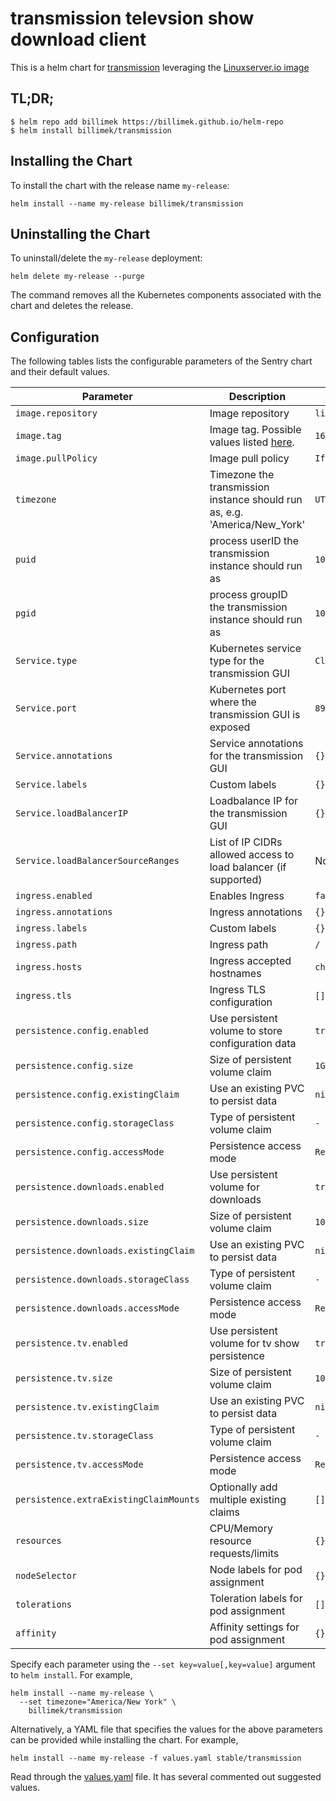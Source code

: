 # transmission televsion show download client

This is a helm chart for [transmission](https://github.com/transmission/transmission/) leveraging the [Linuxserver.io image](https://hub.docker.com/r/linuxserver/transmission/)

## TL;DR;

```shell
$ helm repo add billimek https://billimek.github.io/helm-repo
$ helm install billimek/transmission
```

## Installing the Chart

To install the chart with the release name `my-release`:

```console
helm install --name my-release billimek/transmission
```

## Uninstalling the Chart

To uninstall/delete the `my-release` deployment:

```console
helm delete my-release --purge
```

The command removes all the Kubernetes components associated with the chart and deletes the release.

## Configuration

The following tables lists the configurable parameters of the Sentry chart and their default values.

| Parameter                  | Description                         | Default                                                 |
|----------------------------|-------------------------------------|---------------------------------------------------------|
| `image.repository`         | Image repository | `linuxserver/transmission` |
| `image.tag`                | Image tag. Possible values listed [here](https://hub.docker.com/r/linuxserver/transmission/tags/).| `162`|
| `image.pullPolicy`         | Image pull policy | `IfNotPresent` |
| `timezone`                 | Timezone the transmission instance should run as, e.g. 'America/New_York' | `UTC` |
| `puid`                     | process userID the transmission instance should run as | `1001` |
| `pgid`                     | process groupID the transmission instance should run as | `1001` |
| `Service.type`          | Kubernetes service type for the transmission GUI | `ClusterIP` |
| `Service.port`          | Kubernetes port where the transmission GUI is exposed| `8989` |
| `Service.annotations`   | Service annotations for the transmission GUI | `{}` |
| `Service.labels`        | Custom labels | `{}` |
| `Service.loadBalancerIP` | Loadbalance IP for the transmission GUI | `{}` |
| `Service.loadBalancerSourceRanges` | List of IP CIDRs allowed access to load balancer (if supported)      | None
| `ingress.enabled`              | Enables Ingress | `false` |
| `ingress.annotations`          | Ingress annotations | `{}` |
| `ingress.labels`               | Custom labels                       | `{}`
| `ingress.path`                 | Ingress path | `/` |
| `ingress.hosts`                | Ingress accepted hostnames | `chart-example.local` |
| `ingress.tls`                  | Ingress TLS configuration | `[]` |
| `persistence.config.enabled`      | Use persistent volume to store configuration data | `true` |
| `persistence.config.size`         | Size of persistent volume claim | `1Gi` |
| `persistence.config.existingClaim`| Use an existing PVC to persist data | `nil` |
| `persistence.config.storageClass` | Type of persistent volume claim | `-` |
| `persistence.config.accessMode`  | Persistence access mode | `ReadWriteOnce` |
| `persistence.downloads.enabled`      | Use persistent volume for downloads | `true` |
| `persistence.downloads.size`         | Size of persistent volume claim | `10Gi` |
| `persistence.downloads.existingClaim`| Use an existing PVC to persist data | `nil` |
| `persistence.downloads.storageClass` | Type of persistent volume claim | `-` |
| `persistence.downloads.accessMode`  | Persistence access mode | `ReadWriteOnce` |
| `persistence.tv.enabled`      | Use persistent volume for tv show persistence | `true` |
| `persistence.tv.size`         | Size of persistent volume claim | `10Gi` |
| `persistence.tv.existingClaim`| Use an existing PVC to persist data | `nil` |
| `persistence.tv.storageClass` | Type of persistent volume claim | `-` |
| `persistence.tv.accessMode`  | Persistence access mode | `ReadWriteOnce` |
| `persistence.extraExistingClaimMounts`  | Optionally add multiple existing claims | `[]` |
| `resources`                | CPU/Memory resource requests/limits | `{}` |
| `nodeSelector`             | Node labels for pod assignment | `{}` |
| `tolerations`              | Toleration labels for pod assignment | `[]` |
| `affinity`                 | Affinity settings for pod assignment | `{}` |

Specify each parameter using the `--set key=value[,key=value]` argument to `helm install`. For example,

```console
helm install --name my-release \
  --set timezone="America/New York" \
    billimek/transmission
```

Alternatively, a YAML file that specifies the values for the above parameters can be provided while installing the chart. For example,

```console
helm install --name my-release -f values.yaml stable/transmission
```

Read through the [values.yaml](values.yaml) file. It has several commented out suggested values.